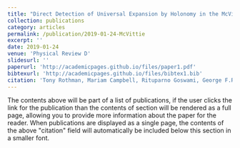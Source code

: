 ```yaml
---
title: "Direct Detection of Universal Expansion by Holonomy in the McVittie Spacetime"
collection: publications
category: articles
permalink: /publication/2019-01-24-McVittie
excerpt: ''
date: 2019-01-24
venue: 'Physical Review D'
slidesurl: ''
paperurl: 'http://academicpages.github.io/files/paper1.pdf'
bibtexurl: 'http://academicpages.github.io/files/bibtex1.bib'
citation: 'Tony Rothman, Mariam Campbell, Rituparno Goswami, George F.R. Ellis. (2019). Phys. Rev. D 99, 024033.'
---
```

The contents above will be part of a list of publications, if the user clicks the link for the publication than the contents of section will be rendered as a full page, allowing you to provide more information about the paper for the reader. When publications are displayed as a single page, the contents of the above "citation" field will automatically be included below this section in a smaller font.
